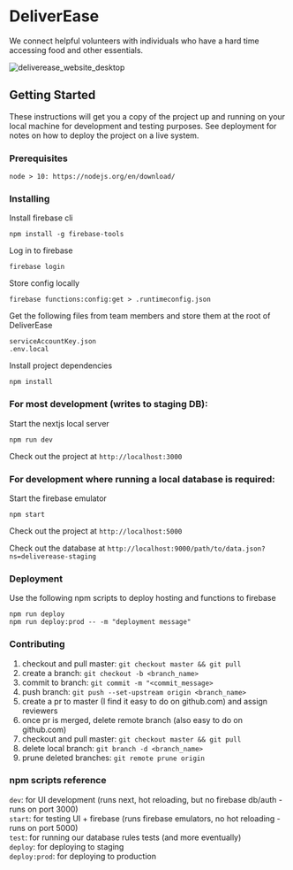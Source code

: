 # DeliverEase

We connect helpful volunteers with individuals who have a hard time accessing food and other essentials.

![deliverease_website_desktop](https://user-images.githubusercontent.com/5590876/184742478-b2f6f257-1c3d-499d-94b2-4bb95aa6c164.png)


## Getting Started

These instructions will get you a copy of the project up and running on your local machine for development and testing purposes. See deployment for notes on how to deploy the project on a live system.

### Prerequisites

```
node > 10: https://nodejs.org/en/download/
```

### Installing

Install firebase cli

```
npm install -g firebase-tools
```

Log in to firebase

```
firebase login
```

Store config locally

```
firebase functions:config:get > .runtimeconfig.json
```

Get the following files from team members and store them at the root of DeliverEase

```
serviceAccountKey.json
.env.local
```

Install project dependencies

```
npm install
```

### For most development (writes to staging DB):

Start the nextjs local server

```
npm run dev
```

Check out the project at `http://localhost:3000`

### For development where running a local database is required:

Start the firebase emulator

```
npm start
```

Check out the project at `http://localhost:5000`

Check out the database at `http://localhost:9000/path/to/data.json?ns=deliverease-staging`

### Deployment

Use the following npm scripts to deploy hosting and functions to firebase

```
npm run deploy
npm run deploy:prod -- -m "deployment message"
```

### Contributing

1. checkout and pull master: `git checkout master && git pull`
2. create a branch: `git checkout -b <branch_name>`
3. commit to branch: `git commit -m "<commit_message>`
4. push branch: `git push --set-upstream origin <branch_name>`
5. create a pr to master (I find it easy to do on github.com) and assign reviewers
6. once pr is merged, delete remote branch (also easy to do on github.com)
7. checkout and pull master: `git checkout master && git pull`
8. delete local branch: `git branch -d <branch_name>`
9. prune deleted branches: `git remote prune origin`

### npm scripts reference

`dev`: for UI development (runs next, hot reloading, but no firebase db/auth - runs on port 3000)  
`start`: for testing UI + firebase (runs firebase emulators, no hot reloading - runs on port 5000)  
`test`: for running our database rules tests (and more eventually)  
`deploy`: for deploying to staging  
`deploy:prod`: for deploying to production  
